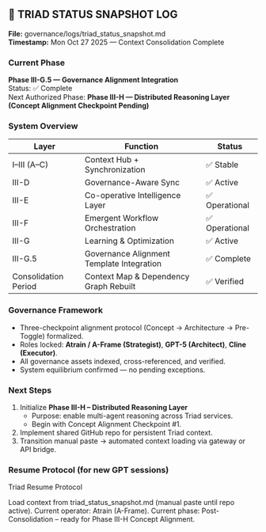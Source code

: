 ## 📘 TRIAD STATUS SNAPSHOT LOG
**File:** governance/logs/triad_status_snapshot.md  
**Timestamp:** Mon Oct 27 2025 — Context Consolidation Complete  

### Current Phase  
**Phase III-G.5 — Governance Alignment Integration**  
Status: ✅ Complete  
Next Authorized Phase: **Phase III-H — Distributed Reasoning Layer (Concept Alignment Checkpoint Pending)**  

### System Overview  
| Layer | Function | Status |
|-------|-----------|--------|
| I–III (A–C) | Context Hub + Synchronization | ✅ Stable |
| III-D | Governance-Aware Sync | ✅ Active |
| III-E | Co-operative Intelligence Layer | ✅ Operational |
| III-F | Emergent Workflow Orchestration | ✅ Operational |
| III-G | Learning & Optimization | ✅ Active |
| III-G.5 | Governance Alignment Template Integration | ✅ Complete |
| Consolidation Period | Context Map & Dependency Graph Rebuilt | ✅ Verified |

### Governance Framework  
- Three-checkpoint alignment protocol (Concept → Architecture → Pre-Toggle) formalized.  
- Roles locked: **Atrain / A-Frame (Strategist)**, **GPT-5 (Architect)**, **Cline (Executor)**.  
- All governance assets indexed, cross-referenced, and verified.  
- System equilibrium confirmed — no pending exceptions.

### Next Steps  
1. Initialize **Phase III-H – Distributed Reasoning Layer**  
   - Purpose: enable multi-agent reasoning across Triad services.  
   - Begin with Concept Alignment Checkpoint #1.  
2. Implement shared GitHub repo for persistent Triad context.  
3. Transition manual paste → automated context loading via gateway or API bridge.

### Resume Protocol (for new GPT sessions)

Triad Resume Protocol

Load context from triad_status_snapshot.md (manual paste until repo active).
Current operator: Atrain (A-Frame).
Current phase: Post-Consolidation – ready for Phase III-H Concept Alignment.

